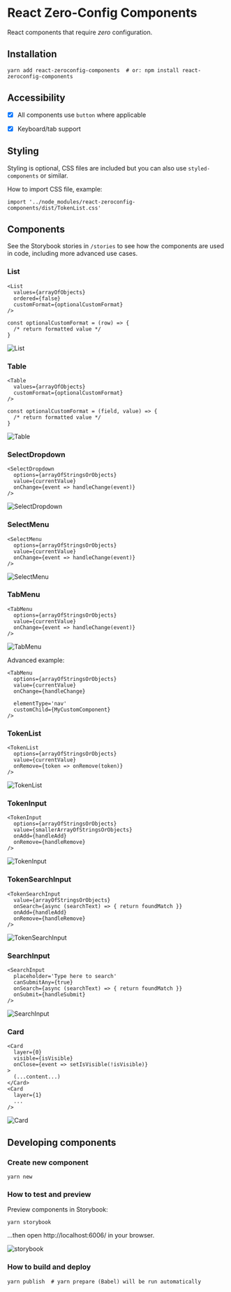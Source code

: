 # React Zero-Config Components

React components that require _zero_ configuration.


## Installation

    yarn add react-zeroconfig-components  # or: npm install react-zeroconfig-components


## Accessibility

- [x] All components use `button` where applicable
- [x] Keyboard/tab support


## Styling

Styling is optional, CSS files are included but you can also use `styled-components` or similar.

How to import CSS file, example:

    import '../node_modules/react-zeroconfig-components/dist/TokenList.css'


## Components

See the Storybook stories in `/stories` to see how the components are used in code, including more advanced use cases.

### List

    <List
      values={arrayOfObjects}
      ordered={false}
      customFormat={optionalCustomFormat}
    />

    const optionalCustomFormat = (row) => {
      /* return formatted value */
    }

![List](docs/List.png)

### Table

    <Table
      values={arrayOfObjects}
      customFormat={optionalCustomFormat}
    />

    const optionalCustomFormat = (field, value) => {
      /* return formatted value */
    }

![Table](docs/Table.png)

### SelectDropdown

    <SelectDropdown
      options={arrayOfStringsOrObjects}
      value={currentValue}
      onChange={event => handleChange(event)}
    />

![SelectDropdown](docs/SelectDropdown.png)

### SelectMenu

    <SelectMenu
      options={arrayOfStringsOrObjects}
      value={currentValue}
      onChange={event => handleChange(event)}
    />

![SelectMenu](docs/SelectMenu.png)

### TabMenu

    <TabMenu
      options={arrayOfStringsOrObjects}
      value={currentValue}
      onChange={event => handleChange(event)}
    />

![TabMenu](docs/TabMenu.png)

Advanced example:

    <TabMenu
      options={arrayOfStringsOrObjects}
      value={currentValue}
      onChange={handleChange}
      
      elementType='nav'
      customChild={MyCustomComponent}
    />

### TokenList

    <TokenList
      options={arrayOfStringsOrObjects}
      value={currentValue}
      onRemove={token => onRemove(token)}
    />

![TokenList](docs/TokenList.png)

### TokenInput

    <TokenInput
      options={arrayOfStringsOrObjects}
      value={smallerArrayOfStringsOrObjects}
      onAdd={handleAdd}
      onRemove={handleRemove}
    />

![TokenInput](docs/TokenInput.png)

### TokenSearchInput

    <TokenSearchInput
      value={arrayOfStringsOrObjects}
      onSearch={async (searchText) => { return foundMatch }}
      onAdd={handleAdd}
      onRemove={handleRemove}
    />

![TokenSearchInput](docs/TokenSearchInput.png)

### SearchInput

    <SearchInput
      placeholder='Type here to search'
      canSubmitAny={true}
      onSearch={async (searchText) => { return foundMatch }}
      onSubmit={handleSubmit}
    />

![SearchInput](docs/SearchInput.png)

### Card

    <Card
      layer={0}
      visible={isVisible}
      onClose={event => setIsVisible(!isVisible)}
    >
      (...content...)
    </Card>
    <Card
      layer={1}
      ...
    />

![Card](docs/Card.png)


## Developing components

### Create new component

    yarn new

### How to test and preview

Preview components in Storybook:

    yarn storybook

...then open http://localhost:6006/ in your browser.

![storybook](docs/storybook.jpg)

### How to build and deploy

    yarn publish  # yarn prepare (Babel) will be run automatically
